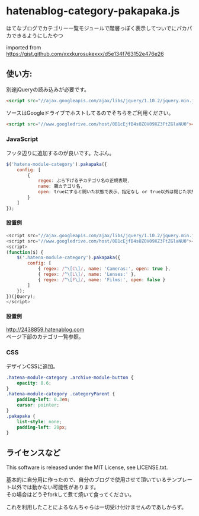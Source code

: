 # hatenablog-category-pakapaka.js
はてなブログでカテゴリー一覧モジュールで階層っぽく表示してついでにパカパカできるようにしたやつ

imported from https://gist.github.com/xxxkurosukexxx/d5e134f763152e476e26


## 使い方:
別途jQueryの読み込みが必要です。

```html
<script src="//ajax.googleapis.com/ajax/libs/jquery/1.10.2/jquery.min.js"></script>
```

ソースはGoogleドライブでホストしてるのでそちらをご利用ください。

```html
<script src="//www.googledrive.com/host/0B1cEjfB4sOZOV09XZ3FtZGlaNU0"></script>
```

### JavaScript
フッタ辺りに追加するのが良いです。たぶん。

```javascript
$('hatena-module-category').pakapaka({
    config: [
        {
            regex: ぶら下げる子カテゴリ名の正規表現,
            name: 親カテゴリ名,
            open: trueにすると開いた状態で表示、指定なし or true以外は閉じた状態で表示
        }
    ]
});
```

#### 設置例
```javascript
<script src="//ajax.googleapis.com/ajax/libs/jquery/1.10.2/jquery.min.js"></script>
<script src="//www.googledrive.com/host/0B1cEjfB4sOZOV09XZ3FtZGlaNU0"></script>
<script>
(function($) {
    $('.hatena-module-category').pakapaka({
        config: [
            { regex: /^\[C\]/, name: 'Cameras:', open: true },
            { regex: /^\[L\]/, name: 'Lenses:' },
            { regex: /^\[F\]/, name: 'Films:', open: false }
        ]
    });
})(jQuery);
</script>
```

#### 設置例
http://2438859.hatenablog.com  
ページ下部のカテゴリ一覧参照。

### CSS
デザインCSSに追加。

```css
.hatena-module-category .archive-module-button {
    opacity: 0.6;
}
.hatena-module-category .categoryParent {
    padding-left: 0.3em;
    cursor: pointer;
}
.pakapaka {
    list-style: none;
    padding-left: 20px;
}
```

## ライセンスなど
This software is released under the MIT License, see LICENSE.txt.

基本的に自分用に作ったので、自分のブログで使用させて頂いているテンプレート以外では動かない可能性があります。  
その場合はどうぞforkして煮て焼いて食ってください。  

これを利用したことによるなんちゃらは一切受け付けませんのであしからず。  


